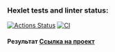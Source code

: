 ### Hexlet tests and linter status:
[![Actions Status](https://github.com/mendax1337/php-project-57/actions/workflows/hexlet-check.yml/badge.svg)](https://github.com/mendax1337/php-project-57/actions)
[![CI](https://github.com/mendax1337/php-project-57/actions/workflows/ci.yml/badge.svg)](https://github.com/mendax1337/php-project-57/actions/workflows/ci.yml)

#### Результат [Ссылка на проект](https://task-manager-kpx5.onrender.com)
